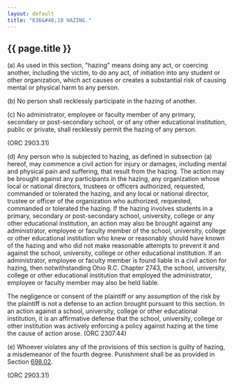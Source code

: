 ```yaml
---
layout: default
title: "636&#46;18 HAZING."
---
```


{{ page.title }}
----------------

(a) As used in this section, "hazing" means doing any act, or coercing another, including the victim, to do any act, of initiation into any student or other organization, which act causes or creates a substantial risk of causing mental or physical harm to any person.

(b) No person shall recklessly participate in the hazing of another.

(c) No administrator, employee or faculty member of any primary, secondary or post-secondary school, or of any other educational institution, public or private, shall recklessly permit the hazing of any person. 

(ORC 2903.31)

(d) Any person who is subjected to hazing, as defined in subsection (a) hereof, may commence a civil action for injury or damages, including mental and physical pain and suffering, that result from the hazing. The action may be brought against any participants in the hazing, any organization whose local or national directors, trustees or officers authorized, requested, commanded or tolerated the hazing, and any local or national director, trustee or officer of the organization who authorized, requested, commanded or tolerated the hazing. If the hazing involves students in a primary, secondary or post-secondary school, university, college or any other educational institution, an action may also be brought against any administrator, employee or faculty member of the school, university, college or other educational institution who knew or reasonably should have known of the hazing and who did not make reasonable attempts to prevent it and against the school, university, college or other educational institution. If an administrator, employee or faculty member is found liable in a civil action for hazing, then notwithstanding Ohio R.C. Chapter 2743, the school, university, college or other educational institution that employed the administrator, employee or faculty member may also be held liable.

The negligence or consent of the plaintiff or any assumption of the risk by the plaintiff is not a defense to an action brought pursuant to this section. In an action against a school, university, college or other educational institution, it is an affirmative defense that the school, university, college or other institution was actively enforcing a policy against hazing at the time the cause of action arose. (ORC 2307.44)

(e) Whoever violates any of the provisions of this section is guilty of hazing, a misdemeanor of the fourth degree. Punishment shall be as provided in Section [698.02](38e2f631.html).

(ORC 2903.31)